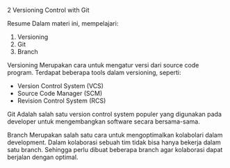 2 Versioning Control with Git

Resume
Dalam materi ini, mempelajari:
1. Versioning
2. Git
3. Branch

Versioning
Merupakan cara untuk mengatur versi dari source code program. Terdapat beberapa tools dalam versioning, seperti:
- Version Control System (VCS)
- Source Code Manager (SCM)
- Revision Control System (RCS)

Git
Adalah salah satu version control system populer yang digunakan pada developer untuk mengembangkan software secara bersama-sama.

Branch
Merupakan salah satu cara untuk mengoptimalkan kolabolari dalam development. Dalam kolaborasi sebuah tim tidak bisa hanya bekerja dalam satu branch. Sehingga perlu dibuat beberapa branch agar kolaborasi dapat berjalan dengan optimal.